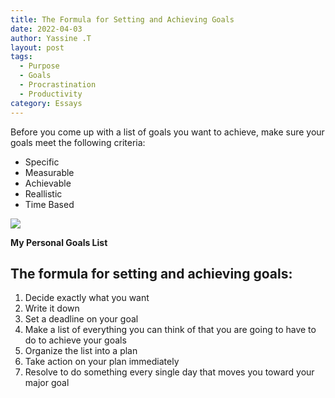```yaml
---
title: The Formula for Setting and Achieving Goals
date: 2022-04-03
author: Yassine .T
layout: post
tags:
  - Purpose
  - Goals
  - Procrastination
  - Productivity
category: Essays
---
```



Before you come up with a list of goals you want to achieve, make sure your goals meet the following criteria:<br>
* Specific<br>
* Measurable <br>
* Achievable<br>
* Reallistic<br>
* Time Based<br>

<img data-width="5532" data-height="3688" src="https://miro.medium.com/max/700/1*_EyAtFFmplu6FIQB115Yvw.jpeg" /> <figcaption class="wp-caption-text"><b>My Personal Goals List</b>

## The formula for setting and achieving goals:
1. Decide exactly what you want
2. Write it down
3. Set a deadline on your goal
4. Make a list of everything you can think of that you are going to have to do to achieve your goals
5. Organize the list into a plan
6. Take action on your plan immediately
7. Resolve to do something every single day that moves you toward your major goal

